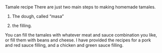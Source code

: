 Tamale recipe
There are just two main steps to making homemade tamales.

1. The dough, called “masa”

2. the filling.

You can fill the tamales with whatever meat and sauce combination you like, or fill them with beans and cheese. I have provided the recipes for a pork and red sauce filling, and a chicken and green sauce filling.

